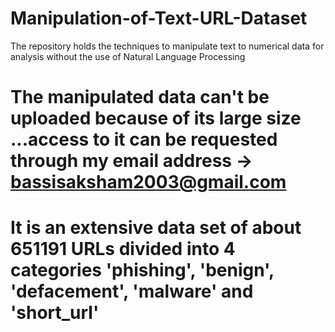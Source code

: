 # Manipulation-of-Text-URL-Dataset
The repository holds the techniques to manipulate text to numerical data for analysis without the use of Natural Language Processing
# The manipulated data can't be uploaded because of its large size ...access to it can be requested through my email address -> bassisaksham2003@gmail.com
# It is an extensive data set of about 651191 URLs divided into 4 categories 'phishing', 'benign', 'defacement', 'malware' and 'short_url'
